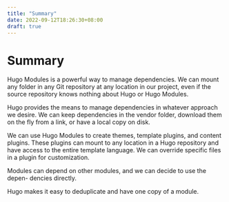 ```yaml
---
title: "Summary"
date: 2022-09-12T18:26:30+08:00
draft: true
---
```


# Summary

Hugo Modules is a powerful way to manage dependencies. We can mount any folder in any Git repository at any location in our project, even if the source repository knows nothing about Hugo or Hugo Modules.

Hugo provides the means to manage dependencies in whatever approach we desire. We can keep dependencies in the vendor folder, download them on the fly from a link, or have a local copy on disk.

We can use Hugo Modules to create themes, template plugins, and content plugins. These plugins can mount to any location in a Hugo repository and have access to the entire template language. We can override specific files in a plugin for customization.

Modules can depend on other modules, and we can decide to use the depen- dencies directly.

Hugo makes it easy to deduplicate and have one copy of a module.
